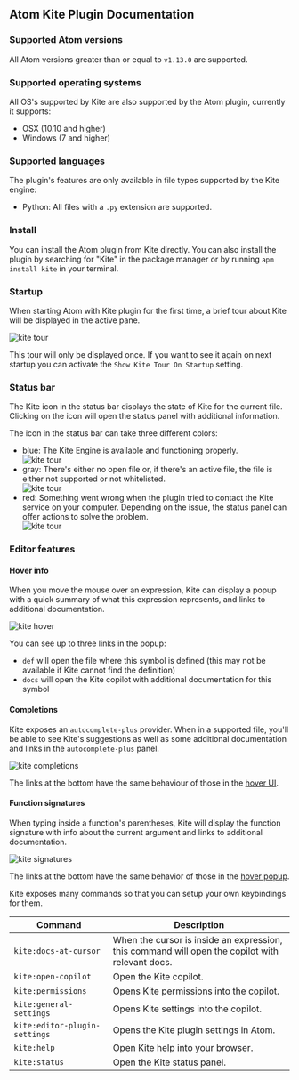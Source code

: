 ## Atom Kite Plugin Documentation

### Supported Atom versions

All Atom versions greater than or equal to `v1.13.0` are supported.

### Supported operating systems

All OS's supported by Kite are also supported by the Atom plugin, currently it supports:
- OSX (10.10 and higher)
- Windows (7 and higher)

### Supported languages

The plugin's features are only available in file types supported by the Kite engine:

- Python: All files with a `.py` extension are supported.

### Install

You can install the Atom plugin from Kite directly. You can also install the plugin by searching for "Kite" in the package manager or by running `apm install kite` in your terminal.

### Startup

When starting Atom with Kite plugin for the first time, a brief tour about Kite will be displayed in the active pane.

![kite tour](https://github.com/kiteco/atom-plugin/blob/master/docs/images/kite-tour.png?raw=true)

This tour will only be displayed once. If you want to see it again on next startup you can activate the `Show Kite Tour On Startup` setting.

### Status bar

The Kite icon in the status bar displays the state of Kite for the current file. Clicking on the icon will open the status panel with additional information.

The icon in the status bar can take three different colors:

- blue: The Kite Engine is available and functioning properly.<br/>![kite tour](https://github.com/kiteco/atom-plugin/blob/master/docs/images/kite-status-ready.png?raw=true)
- gray: There's either no open file or, if there's an active file, the file is either not supported or not whitelisted.<br/>![kite tour](https://github.com/kiteco/atom-plugin/blob/master/docs/images/kite-status-not-whitelisted.png?raw=true)
- red: Something went wrong when the plugin tried to contact the Kite service on your computer. Depending on the issue, the status panel can offer actions to solve the problem.<br/>![kite tour](https://github.com/kiteco/atom-plugin/blob/master/docs/images/kite-status-not-running.png?raw=true)

### Editor features

#### Hover info

When you move the mouse over an expression, Kite can display a popup with a quick summary of what this expression represents, and links to additional documentation.

![kite hover](https://github.com/kiteco/atom-plugin/blob/master/docs/images/kite-hover.png?raw=true)

You can see up to three links in the popup:

- `def` will open the file where this symbol is defined (this may not be available if Kite cannot find the definition)
- `docs` will open the Kite copilot with additional documentation for this symbol

#### Completions

Kite exposes an `autocomplete-plus` provider. When in a supported file, you'll be able to see Kite's suggestions as well as some additional documentation and links in the `autocomplete-plus` panel.

![kite completions](https://github.com/kiteco/atom-plugin/blob/master/docs/images/kite-completions.png?raw=true)

The links at the bottom have the same behaviour of those in the [hover UI](#hover-documentation).

#### Function signatures

When typing inside a function's parentheses, Kite will display the function signature with info about the current argument and links to additional documentation.

![kite signatures](https://github.com/kiteco/atom-plugin/blob/master/docs/images/kite-signature.png?raw=true)

The links at the bottom have the same behavior of those in the [hover popup](#hover-info).

Kite exposes many commands so that you can setup your own keybindings for them.

|Command|Description|
|---|---|
|`kite:docs-at-cursor`|When the cursor is inside an expression, this command will open the copilot with relevant docs.|
|`kite:open-copilot`|Open the Kite copilot.|
|`kite:permissions`|Opens Kite permissions into the copilot.|
|`kite:general-settings`|Opens Kite settings into the copilot.|
|`kite:editor-plugin-settings`|Opens the Kite plugin settings in Atom.|
|`kite:help`|Open Kite help into your browser.|
|`kite:status`|Open the Kite status panel.|
